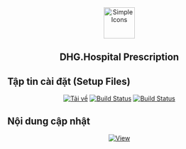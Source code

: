 <div align="center">
  <img src="https://raw.githubusercontent.com/dh-hos/dhg.hospitalprinter/main/Deploy_Tools/Logo.ico" alt="Simple Icons" width=70>
  <h2>DHG.Hospital Prescription</h2>
  
  
</div>

## Tập tin cài đặt (Setup Files)

<div align="center">
  
[![Tải về](https://img.shields.io/badge/Tải%20file%20cài%20đặt-Google%2001-blue?logo=googledrive)](https://drive.google.com/drive/folders/1RtYOc1Mt7PauLAZhuGwL2Aba5bhpeyh3) [![Build Status](https://img.shields.io/badge/Tải%20file%20cài%20đặt-NAS-blue?logo=googledrive)](https://drive.google.com/drive/u/0/folders/1P5fwwDAB3mwOiLydvbRMZgbuBoY-FN5t) [![Build Status](https://img.shields.io/badge/Tải%20file%20cài%20đặt-Onedrive-blue??style=for-the-badge&logo=microsoftonedrive)]([https://1drv.ms/u/s!AusAbLoC7t1d2CWTfReuQ9MrwwwS?e=Iw4jLL](https://1drv.ms/u/s!AusAbLoC7t1d2CY7K5spnw2RIPfh?e=vLQgF9))
  
</div>

## Nội dung cập nhật

<div align="center">
  
  [![View](https://img.shields.io/badge/-Xem%20chi%20ti%E1%BA%BFt%20c%E1%BA%ADp%20nh%E1%BA%ADt-informational?logo=github)](https://github.com/dh-hos/dhg.hospitalprescription/blob/main/Deploy_Tools/CHANGELOG.md)

</div>
